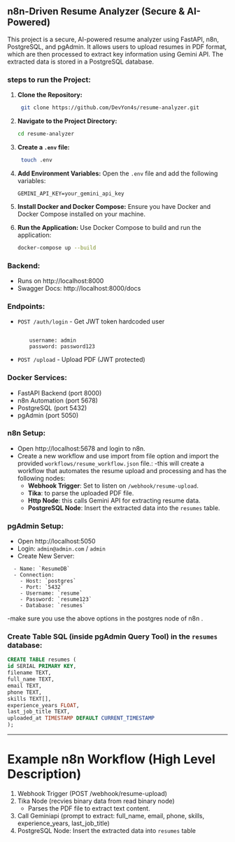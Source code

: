## n8n-Driven Resume Analyzer (Secure & AI-Powered)

This project is a secure, AI-powered resume analyzer using FastAPI, n8n, PostgreSQL, and pgAdmin. It allows users to upload resumes in PDF format, which are then processed to extract key information using Gemini API. The extracted data is stored in a PostgreSQL database.

### steps to run the Project:

1. **Clone the Repository:**
   ```bash
    git clone https://github.com/DevYon4s/resume-analyzer.git
   ```
2. **Navigate to the Project Directory:**
   ```bash
   cd resume-analyzer
   ```
3. **Create a `.env` file:**

   ```bash
    touch .env

   ```

4. **Add Environment Variables:**
   Open the `.env` file and add the following variables:
   ```plaintext
   GEMINI_API_KEY=your_gemini_api_key
   ```
5. **Install Docker and Docker Compose:**
   Ensure you have Docker and Docker Compose installed on your machine.
6. **Run the Application:**
   Use Docker Compose to build and run the application:
   ```bash
   docker-compose up --build
   ```

### Backend:

- Runs on http://localhost:8000
- Swagger Docs: http://localhost:8000/docs

### Endpoints:

- `POST /auth/login` - Get JWT token hardcoded user

```plaintext

       username: admin
       password: password123

```

- `POST /upload` - Upload PDF (JWT protected)

### Docker Services:

- FastAPI Backend (port 8000)
- n8n Automation (port 5678)
- PostgreSQL (port 5432)
- pgAdmin (port 5050)

### n8n Setup:

- Open http://localhost:5678 and login to n8n.
- Create a new workflow and use import from file option and import the provided `workflows/resume_workflow.json` file.:
  -this will create a workflow that automates the resume upload and processing and has the following nodes:
  - **Webhook Trigger**: Set to listen on `/webhook/resume-upload`.
  - **Tika**: to parse the uploaded PDF file.
  - **Http Node**: this calls Gemini API for extracting resume data.
  - **PostgreSQL Node**: Insert the extracted data into the `resumes` table.

### pgAdmin Setup:

- Open http://localhost:5050
- Login: `admin@admin.com` / `admin`
- Create New Server:

```plaintext
  - Name: `ResumeDB`
  - Connection:
    - Host: `postgres`
    - Port: `5432`
    - Username: `resume`
    - Password: `resume123`
    - Database: `resumes`
```

-make sure you use the above options in the postgres node of n8n .

### Create Table SQL (inside pgAdmin Query Tool) in the `resumes` database:

```sql
CREATE TABLE resumes (
id SERIAL PRIMARY KEY,
filename TEXT,
full_name TEXT,
email TEXT,
phone TEXT,
skills TEXT[],
experience_years FLOAT,
last_job_title TEXT,
uploaded_at TIMESTAMP DEFAULT CURRENT_TIMESTAMP
);
```

---

# Example n8n Workflow (High Level Description)

1. Webhook Trigger (POST /webhook/resume-upload)
2. Tika Node (recvies binary data from read binary node)
   - Parses the PDF file to extract text content.
3. Call Geminiapi (prompt to extract: full_name, email, phone, skills, experience_years, last_job_title)
4. PostgreSQL Node: Insert the extracted data into `resumes` table
